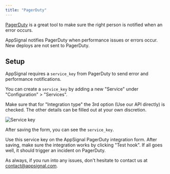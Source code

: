 ```yaml
---
title: "PagerDuty"
---
```


[PagerDuty](https://www.pagerduty.com) is a great tool to make sure the right person is notified when an error occurs.

AppSignal notifies PagerDuty when performance issues or errors occur. New deploys are not sent to PagerDuty.

## Setup

AppSignal requires a `service_key` from PagerDuty to send error and performance notifications.

You can create a `service_key` by adding a new "Service" under "Configuration" > "Services".

Make sure that for "Integration type" the 3rd option (Use our API directly) is checked.
The other details can be filled out at your own discretion.

![Service key](/images/screenshots/pagerduty/service.png)

After saving the form, you can see the `service_key`.


Use this service key on the AppSignal PagerDuty integration form. After saving, make sure the integration works by clicking "Test hook". If all goes well, it should trigger an incident on PagerDuty.

As always, if you run into any issues, don't hesitate to contact us at <a href="mailto:contact@appsignal.com">contact@appsignal.com</a>.
